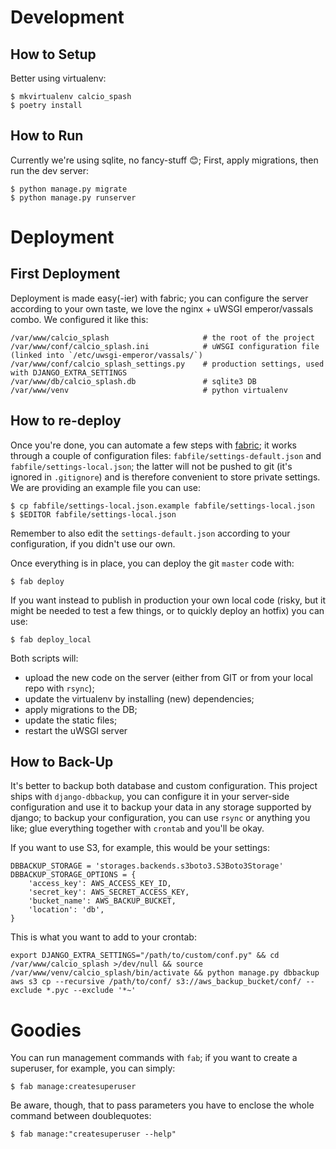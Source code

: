 # Development

## How to Setup
Better using virtualenv:

```
$ mkvirtualenv calcio_spash
$ poetry install
```

## How to Run
Currently we're using sqlite, no fancy-stuff 😊; First, apply migrations, then run the dev server:

```
$ python manage.py migrate
$ python manage.py runserver
```


# Deployment

## First Deployment
Deployment is made easy(-ier) with fabric; you can configure the server according to your own taste, we love the
nginx + uWSGI emperor/vassals combo. We configured it like this:
```
/var/www/calcio_splash                     # the root of the project
/var/www/conf/calcio_splash.ini            # uWSGI configuration file (linked into `/etc/uwsgi-emperor/vassals/`)
/var/www/conf/calcio_splash_settings.py    # production settings, used with DJANGO_EXTRA_SETTINGS
/var/www/db/calcio_splash.db               # sqlite3 DB
/var/www/venv                              # python virtualenv
```

## How to re-deploy
Once you're done, you can automate a few steps with [fabric](http://www.fabfile.org); it works through a couple of
configuration files: `fabfile/settings-default.json` and `fabfile/settings-local.json`; the latter will not be pushed
to git (it's ignored in `.gitignore`) and is therefore convenient to store private settings. We are providing an
example file you can use:
```
$ cp fabfile/settings-local.json.example fabfile/settings-local.json
$ $EDITOR fabfile/settings-local.json
```

Remember to also edit the `settings-default.json` according to your configuration, if you didn't use our own.

Once everything is in place, you can deploy the git `master` code with:
```
$ fab deploy
```

If you want instead to publish in production your own local code (risky, but it might be needed to test a few things,
or to quickly deploy an hotfix) you can use:
```
$ fab deploy_local
```

Both scripts will:
* upload the new code on the server (either from GIT or from your local repo with `rsync`);
* update the virtualenv by installing (new) dependencies;
* apply migrations to the DB;
* update the static files;
* restart the uWSGI server

## How to Back-Up

It's better to backup both database and custom configuration. This project ships with `django-dbbackup`, you can
configure it in your server-side configuration and use it to backup your data in any storage supported by django;
to backup your configuration, you can use `rsync` or anything you like; glue everything together with `crontab`
and you'll be okay.

If you want to use S3, for example, this would be your settings:

```
DBBACKUP_STORAGE = 'storages.backends.s3boto3.S3Boto3Storage'
DBBACKUP_STORAGE_OPTIONS = {
    'access_key': AWS_ACCESS_KEY_ID,
    'secret_key': AWS_SECRET_ACCESS_KEY,
    'bucket_name': AWS_BACKUP_BUCKET,
    'location': 'db',
}
```

This is what you want to add to your crontab:
```
export DJANGO_EXTRA_SETTINGS="/path/to/custom/conf.py" && cd /var/www/calcio_splash >/dev/null && source /var/www/venv/calcio_splash/bin/activate && python manage.py dbbackup
aws s3 cp --recursive /path/to/conf/ s3://aws_backup_bucket/conf/ --exclude *.pyc --exclude '*~'
```

# Goodies

You can run management commands with `fab`; if you want to create a superuser, for example, you can simply:
```
$ fab manage:createsuperuser
```

Be aware, though, that to pass parameters you have to enclose the whole command between doublequotes:
```
$ fab manage:"createsuperuser --help"
```
